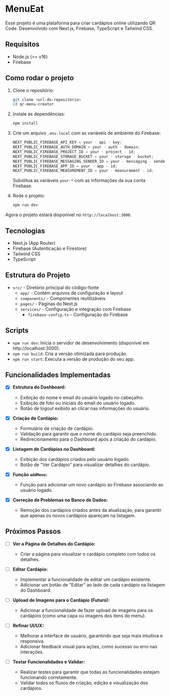 # MenuEat

Esse projeto é uma plataforma para criar cardápios online utilizando QR Code. Desenvolvido com Next.js, Firebase, TypeScript e Tailwind CSS.

## Requisitos

- Node.js (>= v16)
- Firebase

## Como rodar o projeto

1. Clone o repositório:

   ```bash
   git clone <url-do-repositorio>
   cd qr-menu-creator
   ```

2. Instale as dependências:

   ```bash
   npm install
   ```

3. Crie um arquivo `.env.local` com as variáveis de ambiente do Firebase:

   ```ts
   NEXT_PUBLIC_FIREBASE_API_KEY = your - api - key;
   NEXT_PUBLIC_FIREBASE_AUTH_DOMAIN = your - auth - domain;
   NEXT_PUBLIC_FIREBASE_PROJECT_ID = your - project - id;
   NEXT_PUBLIC_FIREBASE_STORAGE_BUCKET = your - storage - bucket;
   NEXT_PUBLIC_FIREBASE_MESSAGING_SENDER_ID = your - messaging - sender - id;
   NEXT_PUBLIC_FIREBASE_APP_ID = your - app - id;
   NEXT_PUBLIC_FIREBASE_MEASUREMENT_ID = your - measurement - id;
   ```

   Substitua as variáveis `your-*` com as informações da sua conta Firebase.

4. Rode o projeto:
   ```bash
   npm run dev
   ```

Agora o projeto estará disponível no `http://localhost:3000`.

## Tecnologias

- Next.js (App Router)
- Firebase (Autenticação e Firestore)
- Tailwind CSS
- TypeScript

## Estrutura do Projeto

- `src/` - Diretório principal do código-fonte
  - `app/` - Contém arquivos de configuração e layout
  - `components/` - Componentes reutilizáveis
  - `pages/` - Páginas do Next.js
  - `services/` - Configuração e integração com Firebase
    - `firebase-config.ts` - Configuração do Firebase

## Scripts

- `npm run dev`: Inicia o servidor de desenvolvimento (disponível em http://localhost:3000).
- `npm run build`: Cria a versão otimizada para produção.
- `npm run start`: Executa a versão de produção do seu app.

## Funcionalidades Implementadas

- [x] **Estrutura do Dashboard:**

  - Exibição do nome e email do usuário logado no cabeçalho.
  - Exibição de foto ou iniciais do email do usuário logado.
  - Botão de logout exibido ao clicar nas informações do usuário.

- [x] **Criação de Cardápio:**

  - Formulário de criação de cardápio.
  - Validação para garantir que o nome do cardápio seja preenchido.
  - Redirecionamento para o Dashboard após a criação do cardápio.

- [x] **Listagem de Cardápios no Dashboard:**

  - Exibição dos cardápios criados pelo usuário logado.
  - Botão de "Ver Cardápio" para visualizar detalhes do cardápio.

- [x] **Função `addMenu`:**

  - Função para adicionar um novo cardápio ao Firebase associando ao usuário logado.

- [x] **Correção de Problemas no Banco de Dados:**
  - Remoção dos cardápios criados antes da atualização, para garantir que apenas os novos cardápios apareçam na listagem.

## Próximos Passos

- [ ] **Ver a Página de Detalhes do Cardápio:**

  - Criar a página para visualizar o cardápio completo com todos os detalhes.

- [ ] **Editar Cardápio:**

  - Implementar a funcionalidade de editar um cardápio existente.
  - Adicionar um botão de "Editar" ao lado de cada cardápio na listagem do Dashboard.

- [ ] **Upload de Imagens para o Cardápio (Futuro):**

  - Adicionar a funcionalidade de fazer upload de imagens para os cardápios (como uma capa ou imagens dos itens do menu).

- [ ] **Refinar UI/UX:**

  - Melhorar a interface de usuário, garantindo que seja mais intuitiva e responsiva.
  - Adicionar feedback visual para ações, como sucesso ou erro nas interações.

- [ ] **Testar Funcionalidades e Validar:**
  - Realizar testes para garantir que todas as funcionalidades estejam funcionando corretamente.
  - Validar todos os fluxos de criação, edição e visualização dos cardápios.
